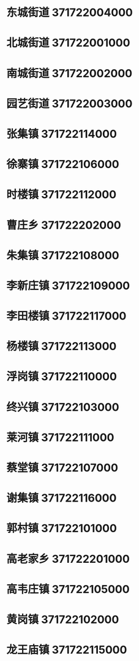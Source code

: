 # 东城街道 371722004000
# 北城街道 371722001000
# 南城街道 371722002000
# 园艺街道 371722003000
# 张集镇 371722114000
# 徐寨镇 371722106000
# 时楼镇 371722112000
# 曹庄乡 371722202000
# 朱集镇 371722108000
# 李新庄镇 371722109000
# 李田楼镇 371722117000
# 杨楼镇 371722113000
# 浮岗镇 371722110000
# 终兴镇 371722103000
# 莱河镇 371722111000
# 蔡堂镇 371722107000
# 谢集镇 371722116000
# 郭村镇 371722101000
# 高老家乡 371722201000
# 高韦庄镇 371722105000
# 黄岗镇 371722102000
# 龙王庙镇 371722115000
